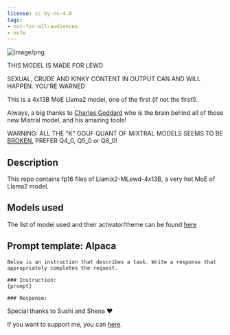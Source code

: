 ```yaml
---
license: cc-by-nc-4.0
tags:
- not-for-all-audiences
- nsfw
---
```


![image/png](https://cdn-uploads.huggingface.co/production/uploads/63ab1241ad514ca8d1430003/Y9cKDc4heP6TcG4ZjcwPQ.png)

THIS MODEL IS MADE FOR LEWD

SEXUAL, CRUDE AND KINKY CONTENT IN OUTPUT CAN AND WILL HAPPEN. YOU'RE WARNED 

This is a 4x13B MoE Llama2 model, one of the first (if not the first!).

Always, a big thanks to [Charles Goddard](https://huggingface.co/chargoddard) who is the brain behind all of those new Mixtral model, and his amazing tools!

WARNING: ALL THE "K" GGUF QUANT OF MIXTRAL MODELS SEEMS TO BE [BROKEN](https://cdn-uploads.huggingface.co/production/uploads/63ab1241ad514ca8d1430003/TvjEP14ps7ZUgJ-0-mhIX.png), PREFER Q4_0, Q5_0 or Q8_0!

<!-- description start -->
## Description

This repo contains fp16 files of Llamix2-MLewd-4x13B, a very hot MoE of Llama2 model.

<!-- description end -->
<!-- description start -->
## Models used

The list of model used and their activator/theme can be found [here](https://huggingface.co/Undi95/Llamix2-MLewd-4x13B/blob/main/config.yaml)

<!-- description end -->
<!-- prompt-template start -->
## Prompt template: Alpaca

```
Below is an instruction that describes a task. Write a response that appropriately completes the request.

### Instruction:
{prompt}

### Response:

```

Special thanks to Sushi and Shena ♥

If you want to support me, you can [here](https://ko-fi.com/undiai).